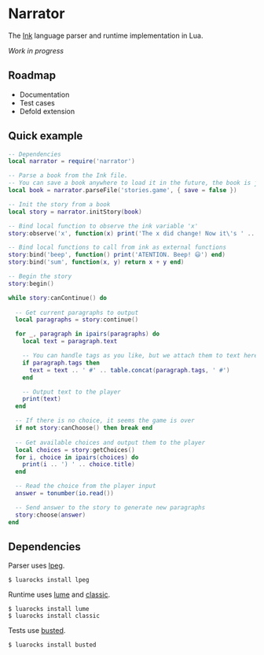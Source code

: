 # Narrator
The [Ink](https://www.inklestudios.com/ink/) language parser and runtime implementation in Lua.

*Work in progress*

## Roadmap
- Documentation
- Test cases
- Defold extension

## Quick example

```lua
-- Dependencies
local narrator = require('narrator')

-- Parse a book from the Ink file.
-- You can save a book anywhere to load it in the future, the book is just a Lua table.
local book = narrator.parseFile('stories.game', { save = false })

-- Init the story from a book
local story = narrator.initStory(book)

-- Bind local function to observe the ink variable 'x'
story:observe('x', function(x) print('The x did change! Now it\'s ' .. x) end)

-- Bind local functions to call from ink as external functions
story:bind('beep', function() print('ATENTION. Beep! 😃') end)
story:bind('sum', function(x, y) return x + y end)

-- Begin the story
story:begin()

while story:canContinue() do
  
  -- Get current paragraphs to output
  local paragraphs = story:continue()

  for _, paragraph in ipairs(paragraphs) do
    local text = paragraph.text

    -- You can handle tags as you like, but we attach them to text here.
    if paragraph.tags then
      text = text .. ' #' .. table.concat(paragraph.tags, ' #')
    end

    -- Output text to the player
    print(text)
  end

  -- If there is no choice, it seems the game is over
  if not story:canChoose() then break end
  
  -- Get available choices and output them to the player
  local choices = story:getChoices()
  for i, choice in ipairs(choices) do
    print(i .. ') ' .. choice.title)
  end

  -- Read the choice from the player input
  answer = tonumber(io.read())

  -- Send answer to the story to generate new paragraphs
  story:choose(answer)
end
```

## Dependencies

Parser uses [lpeg](http://www.inf.puc-rio.br/~roberto/lpeg/).
```
$ luarocks install lpeg
```

Runtime uses [lume](https://github.com/rxi/lume/) and [classic](https://github.com/rxi/classic).
```
$ luarocks install lume
$ luarocks install classic
```

Tests use [busted](https://github.com/Olivine-Labs/busted).
```
$ luarocks install busted
```